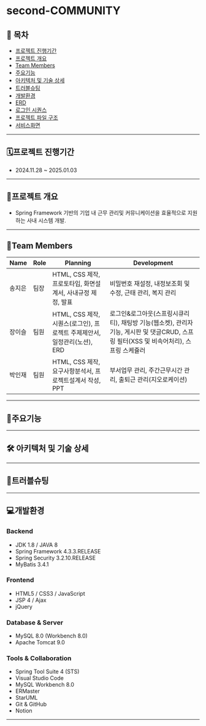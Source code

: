 # second-COMMUNITY

## 📑 목차

- [프로젝트 진행기간](#프로젝트-진행기간)
- [프로젝트 개요](#프로젝트-개요)
- [Team Members](#Team-Members)
- [주요기능](#주요기능)
- [아키텍처 및 기술 상세](#아키텍처-및-기술-상세) 
- [트러블슈팅](#트러블슈팅)
- [개발환경](#개발환경)
- [ERD](#erd)
- [로그인 시퀀스](#로그인-시퀀스)
- [프로젝트 파일 구조](#프로젝트-파일-구조)
- [서비스화면](#서비스화면)

--- 

## 🗓️프로젝트 진행기간
- 2024.11.28 ~ 2025.01.03

--- 

## 📌프로젝트 개요
- Spring Framework 기반의 기업 내 근무 관리및 커뮤니케이션을 효율적으로 지원하는 사내 시스템 개발.

--- 

## 👥Team Members

| Name   | Role | Planning                | Development |
|--------|------|-------------------------|-------------|
| 송지은 | 팀장 | HTML, CSS 제작, 프로토타입, 화면설계서, 사내규정 제정, 발표 | 비밀번호 재설정, 내정보조회 및 수정, 근태 관리, 복지 관리 |
| 장이슬 | 팀원 | HTML, CSS 제작, 시퀀스(로그인), 프로젝트 주제제안서, 일정관리(노션), ERD| 로그인&로그아웃(스프링시큐리티), 채팅방 기능(웹소켓), 관리자 기능, 게시판 및 댓글CRUD, 스프링 필터(XSS 및 비속어처리), 스프링 스케쥴러 |
| 박인재 | 팀원 | HTML, CSS 제작, 요구사항분석서, 프로젝트설계서 작성, PPT | 부서업무 관리, 주간근무시간 관리, 출퇴근 관리(지오로케이션) |

--- 

## 📝주요기능
  
--- 

## 🛠️ 아키텍처 및 기술 상세
  
--- 

## 🐞트러블슈팅
  
--- 

## 💻개발환경
### Backend
- JDK 1.8 / JAVA 8
- Spring Framework 4.3.3.RELEASE
- Spring Security 3.2.10.RELEASE
- MyBatis 3.4.1

### Frontend
- HTML5 / CSS3 / JavaScript
- JSP 4 / Ajax
- jQuery

### Database & Server
- MySQL 8.0 (Workbench 8.0)
- Apache Tomcat 9.0
 
### Tools & Collaboration
- Spring Tool Suite 4 (STS)
- Visual Studio Code
- MySQL Workbench 8.0
- ERMaster
- StarUML
- Git & GitHub
- Notion

--- 
